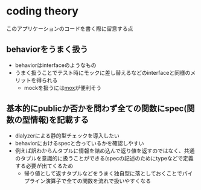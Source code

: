 # coding theory
このアプリケーションのコードを書く際に留意する点

## behaviorをうまく扱う

- behaviorはinterfaceのようなもの
- うまく扱うことでテスト時にモックに差し替えるなどのinterfaceと同様のメリットを得られる
  - mockを扱うには[mox](https://github.com/dashbitco/mox)が便利そう

## 基本的にpublicか否かを問わず全ての関数にspec(関数の型情報)を記載する

- dialyzerによる静的型チェックを導入したい
- behaviorにおけるspecと合っているかを確認しやすい
- 例えば訳わからんタプルに情報を詰め込んで返り値を返すのではなく、共通のタプルを意識的に扱うことができる(specの記述のためにtypeなどで定義する必要が出てくるため
  - 帰り値として返すタプルなどをうまく独自型に落としておくことでパイプライン演算子で全ての関数を流れで扱いやすくなる
